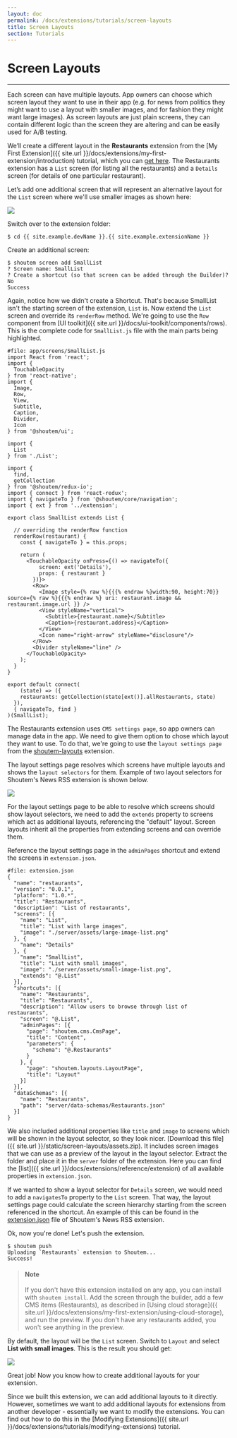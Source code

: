 ```yaml
---
layout: doc
permalink: /docs/extensions/tutorials/screen-layouts
title: Screen Layouts
section: Tutorials
---
```


# Screen Layouts
<hr />

Each screen can have multiple layouts. App owners can choose which screen layout they want to use in their app (e.g. for news from politics they might want to use a layout with smaller images, and for fashion they might want large images). As screen layouts are just plain screens, they can contain different logic than the screen they are altering and can be easily used for A/B testing.

We’ll create a different layout in the **Restaurants** extension from the [My First Extension]({{ site.url }}/docs/extensions/my-first-extension/introduction) tutorial, which you can [get here](https://github.com/shoutem/extension-examples/tree/master/restaurants-getting-started). The Restaurants extension has a `List` screen (for listing all the restaurants) and a `Details` screen (for details of one particular restaurant).

Let’s add one additional screen that will represent an alternative layout for the `List` screen where we'll use smaller images as shown here:

<p class="image">
<img src='{{ site.url }}/img/tutorials/screen-layouts/list-small.png'/>
</p>

Switch over to the extension folder:

```ShellSession
$ cd {{ site.example.devName }}.{{ site.example.extensionName }}
```

Create an additional screen:

```ShellSession
$ shoutem screen add SmallList
? Screen name: SmallList
? Create a shortcut (so that screen can be added through the Builder)? No
Success
```

Again, notice how we didn't create a Shortcut. That's because SmallList isn't the starting screen of the extension, `List` is. Now extend the `List` screen and override its `renderRow` method. We're going to use the `Row` component from [UI toolkit]({{ site.url }}/docs/ui-toolkit/components/rows). This is the complete code for `SmallList.js` file with the main parts being highlighted.

```javascript{15-17,27-50}
#file: app/screens/SmallList.js
import React from 'react';
import {
  TouchableOpacity
} from 'react-native';
import {
  Image,
  Row,
  View,
  Subtitle,
  Caption,
  Divider,
  Icon
} from '@shoutem/ui';

import {
  List
} from './List';

import {
  find,
  getCollection
} from '@shoutem/redux-io';
import { connect } from 'react-redux';
import { navigateTo } from '@shoutem/core/navigation';
import { ext } from '../extension';

export class SmallList extends List {

  // overriding the renderRow function
  renderRow(restaurant) {
    const { navigateTo } = this.props;

    return (
      <TouchableOpacity onPress={() => navigateTo({
          screen: ext('Details'),
          props: { restaurant }
        })}>
        <Row>
          <Image style={% raw %}{{{% endraw %}width:90, height:70}} source={% raw %}{{{% endraw %} uri: restaurant.image && restaurant.image.url }} />
          <View styleName="vertical">
            <Subtitle>{restaurant.name}</Subtitle>
            <Caption>{restaurant.address}</Caption>
          </View>
          <Icon name="right-arrow" styleName="disclosure"/>
        </Row>
        <Divider styleName="line" />
      </TouchableOpacity>
    );
  }
}

export default connect(
    (state) => ({
    restaurants: getCollection(state[ext()].allRestaurants, state)
  }),
  { navigateTo, find }
)(SmallList);
```

The Restaurants extension uses `CMS settings page`, so app owners can manage data in the app. We need to give them option to chose which layout they want to use. To do that, we're going to use the `layout settings page` from the [shoutem-layouts](https://github.com/shoutem/extensions/tree/master/shoutem-layouts) extension.

The layout settings page resolves which screens have multiple layouts and shows the `layout selectors` for them. Example of two layout selectors for Shoutem's News RSS extension is shown below.

<p class="image">
<img src='{{ site.url }}/img/tutorials/screen-layouts/news-rss-layouts.png'/>
</p>

For the layout settings page to be able to resolve which screens should show layout selectors, we need to add the `extends` property to screens which act as additional layouts, referencing the "default" layout. Screen layouts inherit all the properties from extending screens and can override them.

Reference the layout settings page in the `adminPages` shortcut and extend the screens in `extension.json`.

```JSON{9-10,15-17,30-33}
#file: extension.json
{
  "name": "restaurants",
  "version": "0.0.1",
  "platform": "1.0.*",
  "title": "Restaurants",
  "description": "List of restaurants",
  "screens": [{
    "name": "List",
    "title": "List with large images",
    "image": "./server/assets/large-image-list.png"
  }, {
    "name": "Details"
  }, {
    "name": "SmallList",
    "title": "List with small images",
    "image": "./server/assets/small-image-list.png",
    "extends": "@.List"
  }],
  "shortcuts": [{
    "name": "Restaurants",
    "title": "Restaurants",
    "description": "Allow users to browse through list of restaurants",
    "screen": "@.List",
    "adminPages": [{
      "page": "shoutem.cms.CmsPage",
      "title": "Content",
      "parameters": {
        "schema": "@.Restaurants"
      }
    }, {
      "page": "shoutem.layouts.LayoutPage",
      "title": "Layout"
    }]
  }],
  "dataSchemas": [{
    "name": "Restaurants",
    "path": "server/data-schemas/Restaurants.json"
  }]
}
```

We also included additional properties like `title` and `image` to screens which will be shown in the layout selector, so they look nicer. [Download this file]({{ site.url }}/static/screen-layouts/assets.zip). It includes screen images that we can use as a preview of the layout in the layout selector. Extract the folder and place it in the `server` folder of the extension. Here you can find the [list]({{ site.url }}/docs/extensions/reference/extension) of all available properties in `extension.json`.

If we wanted to show a layout selector for `Details` screen, we would need to add a `navigatesTo` property to the `List` screen. That way, the layout settings page could calculate the screen hierarchy starting from the screen referenced in the shortcut. An example of this can be found in the [extension.json](https://github.com/shoutem/extensions/blob/master/shoutem-rss-news/extension.json) file of Shoutem's News RSS extension.

Ok, now you're done! Let's push the extension.

```ShellSession
$ shoutem push
Uploading `Restaurants` extension to Shoutem...
Success!
```

> #### Note
> If you don't have this extension installed on any app, you can install with `shoutem install`. Add the screen through the builder, add a few CMS items (Restaurants), as described in [Using cloud storage]({{ site.url }}/docs/extensions/my-first-extension/using-cloud-storage), and run the preview. If you don't have any restaurants added, you won't see anything in the preview.

By default, the layout will be the `List` screen. Switch to `Layout` and select **List with small images**. This is the result you should get:

<p class="image">
<img src='{{ site.url }}/img/tutorials/screen-layouts/restaurants-small-list.png'/>
</p>

Great job! Now you know how to create additional layouts for your extension.

Since we built this extension, we can add additional layouts to it directly. However, sometimes we want to add additional layouts for extensions from another developer - essentially we want to modify the extensions. You can find out how to do this in the [Modifying Extensions]({{ site.url }}/docs/extensions/tutorials/modifying-extensions) tutorial.
